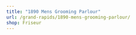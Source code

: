 ```yaml
---
title: "1890 Mens Grooming Parlour"
url: /grand-rapids/1890-mens-grooming-parlour/
shop: Friseur
---
```

